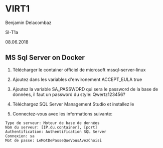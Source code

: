 # VIRT1

Benjamin Delacombaz

SI-T1a

08.06.2018

## MS Sql Server on Docker

1. Télécharger le container officiel de microsoft mssql-server-linux

2. Ajoutez dans les variables d'environement ACCEPT_EULA true

3. Ajoutez la variable SA_PASSWORD qui sera le password de la base de données, il faut un password du style: Qwertz123456?

4. Téléchargez SQL Server Management Studio et installez le

5. Connectez-vous avec les informations suivante:
```
Type de serveur: Moteur de base de données
Nom du serveur: [IP.du.container], [port]
Authentification: Authentification SQL Server
Connexion: sa
Mot de passe: LeMotDePasseQueVousAvezChoisi
```

